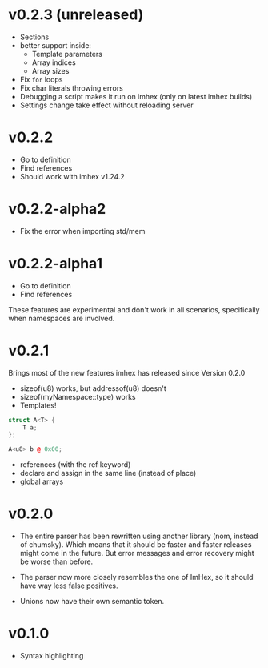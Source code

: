 # v0.2.3 (unreleased)
* Sections
* better support inside:
    * Template parameters
    * Array indices
    * Array sizes
* Fix `for` loops
* Fix char literals throwing errors
* Debugging a script makes it run on imhex (only on latest imhex builds)
* Settings change take effect without reloading server

# v0.2.2
* Go to definition
* Find references
* Should work with imhex v1.24.2

# v0.2.2-alpha2
* Fix the error when importing std/mem

# v0.2.2-alpha1
* Go to definition
* Find references

These features are experimental and don't work in all scenarios, specifically when namespaces are involved.

# v0.2.1
Brings most of the new features imhex has released since Version 0.2.0

* sizeof(u8) works, but addressof(u8) doesn't
* sizeof(myNamespace::type) works
* Templates!

```cpp
struct A<T> {
    T a;
};

A<u8> b @ 0x00;
```

* references (with the ref keyword)
* declare and assign in the same line (instead of place)
* global arrays

# v0.2.0
* The entire parser has been rewritten using another library (nom, instead of chumsky). Which means that it should be faster and faster releases might come in the future. But error messages and error recovery might be worse than before.

* The parser now more closely resembles the one of ImHex, so it should have way less false positives.

* Unions now have their own semantic token.

# v0.1.0
* Syntax highlighting
